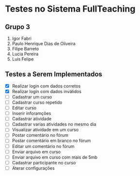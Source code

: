# Testes no Sistema FullTeaching 

## Grupo 3
1. Igor Fabri
2. Paulo Henrique Dias de Oliveira
3. Filipe Barreto
4. Lucia Pereira
5. Luis Felipe

## Testes a Serem Implementados
- [x] Realizar login com dados corretos
- [x] Realizar login com dados inválidos
- [ ] Cadastrar um curso
- [ ] Cadastrar curso repetido
- [ ] Editar curso
- [ ] Inserir inforamções
- [ ] Cadastrar atividade
- [ ] Cadastrar varias atividades no mesmo dia
- [ ] Visualizar atividade em um curso
- [ ] Postar comentário no fórum
- [ ] Postar comentário em branco no fórum
- [ ] Editar um comentário no fórum
- [ ] Enviar arquivo em curso
- [ ] Enviar arquivo em curso com mais de 5mb
- [ ] Cadastrar participante no curso
- [ ] Aterar configurações
